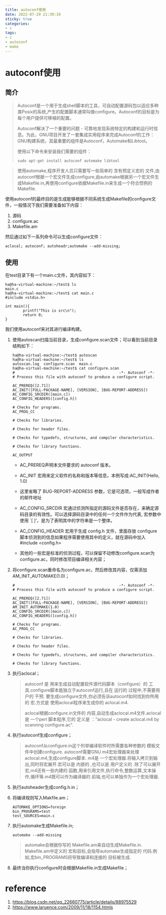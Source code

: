 ```yaml
---
title: autoconf使用
date: 2022-07-29 21:39:19
sticky: true
categories:
- c
tags:
- c
- autoconf
- make
---
```


# autoconf使用

## 简介

> Autoconf是一个用于生成shell脚本的工具，可自动配置源码包以适应多种类Posix的系统,产生的配置脚本通常叫做configure。Autoconf的目标是为每个用户提供可移植的配置。
>
> Autoconf解决了一个重要的问题 - 可靠地发现系统特定的构建和运行时信息。为此，GNU项目开发了一套集成实用程序来完成Autoconf的工作：GNU构建系统，其最重要的组件是Autoconf，Automake和Libtool。
>
> 使用以下命令来安装我们需要的组件：
>
> ```shell
> sudo apt-get install autoconf automake libtool
> ```

> 使用automake,程序开发人员只需要写一些简单的 含有预定义宏的 文件,由autoconf根据一个宏文件生成configure,由automake根据另一个宏文件生成Makefile.in,再使用configure依据Makefile.in来生成一个符合惯例的 Makefile.

使用autoconf的最终目的是生成能够根据不同系统生成Makefile的configure文件，一般情况下我们需要准备如下内容：

1. 源码
2. configure.ac
3. Makefile.am

然后通过如下一系列命令可以生成configure文件：

```shell
aclocal; autoconf; autoheadr;automake --add-missing;
```

## 使用

在test目录下有一个main.c文件，其内容如下：

```shell
ha@ha-virtual-machine:~/test$ ls
main.c
ha@ha-virtual-machine:~/test$ cat main.c
#include <stdio.h>

int main(){
        printf("This is src\n");
        return 0;
}
```

我们使用autoconf来对其进行编译构建。

1. 使用autoscan扫描当前目录，生成configure.scan文件；可以看到当前目录结构如下：

   ```shell
   ha@ha-virtual-machine:~/test$ autoscan
   ha@ha-virtual-machine:~/test$ ls
   autoscan.log  configure.scan  main.c
   ha@ha-virtual-machine:~/test$ cat configure.scan
   #                                               -*- Autoconf -*-
   # Process this file with autoconf to produce a configure script.
   
   AC_PREREQ([2.71])
   AC_INIT([FULL-PACKAGE-NAME], [VERSION], [BUG-REPORT-ADDRESS])
   AC_CONFIG_SRCDIR([main.c])
   AC_CONFIG_HEADERS([config.h])
   
   # Checks for programs.
   AC_PROG_CC
   
   # Checks for libraries.
   
   # Checks for header files.
   
   # Checks for typedefs, structures, and compiler characteristics.
   
   # Checks for library functions.
   
   AC_OUTPUT
   ```

   - AC_PREREQ声明本文件要求的 autoconf 版本。
   - AC_INIT 宏用来定义软件的名称和版本等信息，本例写成:AC_INIT(Hello, 1.0)
   - 这里省略了 BUG-REPORT-ADDRESS 参数，它是可选项，一般写成作者的邮件地址
   - AC_CONFIG_SRCDIR 宏通过侦测所指定的源码文件是否存在，来确定源码目录的有效性。可以选择源码目录中的任何一个文件作为代表, 宏参数中使用 `[ ]’，是为了表明其中的字符串是一个整体。

   - AC_CONFIG_HEADER 宏用于生成 config.h 文件，里面存放 configure 脚本侦测到的信息如果程序需要使用其中的定义，就在源码中加入#include <config.h>
   - 其他的一些宏是标准的侦测过程，可以保留不动修改configure.scan为configure.ac，同时修改项目编译相关内容；

2. 将configure.scan重命名为configure.ac，然后修改其内容，仅需添加AM_INIT_AUTOMAKE(1.0)；

   ```shell
   #                                               -*- Autoconf -*-
   # Process this file with autoconf to produce a configure script.
   
   AC_PREREQ([2.71])
   AC_INIT([FULL-PACKAGE-NAME], [VERSION], [BUG-REPORT-ADDRESS])
   AM_INIT_AUTOMAKE(1.0)
   AC_CONFIG_SRCDIR([main.c])
   AC_CONFIG_HEADERS([config.h])
   
   # Checks for programs.
   AC_PROG_CC
   
   # Checks for libraries.
   
   # Checks for header files.
   
   # Checks for typedefs, structures, and compiler characteristics.
   
   # Checks for library functions.
   ```

   

3. 执行aclocal；

   > autoconf 是 用来生成自动配置软件源代码脚本（configure）的 工具.configure脚本能独立于autoconf运行,且在 运行的 过程中,不需要用户的 干预.
   > 要生成configure文件,你必须告诉autoconf如何找到你所用的 宏.方式是 使用aclocal程序来生成你的 aclocal.m4.
   >
   > aclocal根据configure.in文件的 内容,自动生成aclocal.m4文件.aclocal是 一个perl 脚本程序,它的 定义是 ："aclocal - create aclocal.m4 by scanning configure.ac".

4. 执行autoconf生成configure；

   > autoconf从configure.in这个列举编译软件时所需要各种参数的 模板文件中创建configure.
   > autoconf需要GNU m4宏处理器来处理aclocal.m4,生成configure脚本.
   > m4是 一个宏处理器.将输入拷贝到输出,同时将宏展开.宏可以是 内嵌的 ,也可以是 用户定义的 .除了可以展开宏,m4还有一些内建的 函数,用来引用文件,执行命令,整数运算,文本操作,循环等.m4既可以作为编译器的 前端,也可以单独作为一个宏处理器.

5. 执行autoheader生成config.h.in；

6. 将编译规则写入Makfile.am；

   ```shell
   AUTOMAKE_OPTIONS=foreign
   bin_PROGRAMS=test
   test_SOURCES=main.c
   ```

   

7. 执行automake生成Makefile.in;

   ```shell
   automake --add-missing
   ```

   > automake会根据你写的 Makefile.am来自动生成Makefile.in.
   > Makefile.am中定义的 宏和目标,会指导automake生成指定的 代码.例如,宏bin_PROGRAMS将导致编译和连接的 目标被生成.

8. 最终当你执行configure时会根据Makefile.in生成Makefile；

# reference

1. https://blog.csdn.net/qq_22660775/article/details/88975529
2. https://www.laruence.com/2009/11/18/1154.htmls